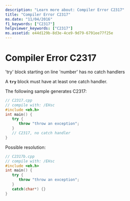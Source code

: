 ```yaml
---
description: "Learn more about: Compiler Error C2317"
title: "Compiler Error C2317"
ms.date: "11/04/2016"
f1_keywords: ["C2317"]
helpviewer_keywords: ["C2317"]
ms.assetid: e44d129b-8d3e-4ce9-9d79-6791ee77f25e
---
```

# Compiler Error C2317

'try' block starting on line 'number' has no catch handlers

A **`try`** block must have at least one catch handler.

The following sample generates C2317:

```cpp
// C2317.cpp
// compile with: /EHsc
#include <eh.h>
int main() {
   try {
      throw "throw an exception";
   }
   // C2317, no catch handler
}
```

Possible resolution:

```cpp
// C2317b.cpp
// compile with: /EHsc
#include <eh.h>
int main() {
   try {
      throw "throw an exception";
   }
   catch(char*) {}
}
```
